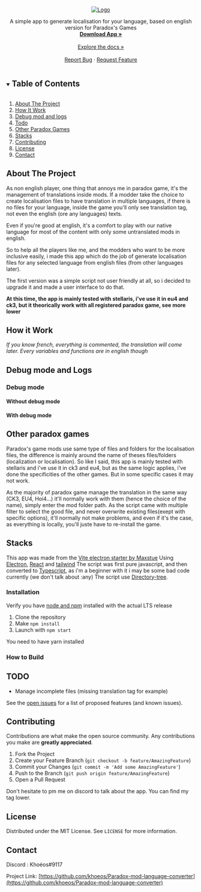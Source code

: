 <!-- PROJECT LOGO -->
<br />
<p align="center">
  <a href="https://github.com/Khoeos/Paradox-mod-localisation-converter">
    <img src="github/app.png" alt="Logo">
  </a>

  <p align="center">
    A simple app to generate localisation for your language, based on english version for Paradox's Games
    <br />
    <a href="https://github.com/khoeos/Paradox-mod-language-converter/releases"><strong>Download App »</strong></a>
    <br/>
    <br/>
    <a href="https://github.com/khoeos/Paradox-mod-language-converter">Explore the docs »</a>
    <br />
    <br />
    <a href="https://github.com/khoeos/Paradox-mod-language-converter/issues">Report Bug</a>
    ·
    <a href="https://github.com/khoeos/Paradox-mod-language-converter/issues">Request Feature</a>
  </p>
</p>



<!-- TABLE OF CONTENTS -->
<details open="open">
  <summary><h2 style="display: inline-block">Table of Contents</h2></summary>
  <ol>
    <li>
      <a href="#about-the-project">About The Project</a>
    </li>
    <li>
      <a href="#how-it-work">How It Work</a>
    </li>
    <li>
      <a href="#debug-mode-and-logs">Debug mod and logs</a>
    </li>
    <li><a href="#todo">Todo</a></li>
    <li><a href="#other-paradox-games">Other Paradox Games</a></li>
    <li><a href="#stacks">Stacks</a></li>
    <li><a href="#contributing">Contributing</a></li>
    <li><a href="#license">License</a></li>
    <li><a href="#contact">Contact</a></li>
  </ol>
</details>



<!-- ABOUT THE PROJECT -->
## About The Project
As non english player, one thing that annoys me in paradox game, it's the management of translations inside mods. If a modder take the choice to create localisation files to have translation in multiple languages, if there is no files for your language, inside the game you'll only see translation tag, not even the english (ore any languages) texts.

Even if you're good at english, it's a comfort to play with our native language for most of the content with only some untranslated mods in english.

So to help all the players like me, and the modders who want to be more inclusive easily, i made this app which do the job of generate localisation files for any selected language from english files (from other languages later).

The first version was a simple script not user friendly at all, so i decided to upgrade it and made a user interface to do that.

**At this time, the app is mainly tested with stellaris, i've use it in eu4 and ck3, but it theorically work with all registered paradox game, see more lower**

<!-- HOW IT WORK -->
## How it Work
*If you know french, everything is commented, the translation will come later. Every variables and functions are in english though*


<!-- DEBUG MODE AND LOGS -->
## Debug mode and Logs

### Debug mode

#### Without debug mode

#### With debug mode

<!-- OTHER PARADOX GAMES -->
## Other paradox games
Paradox's game mods use same type of files and folders for the localisation files, the difference is mainly around the name of theses files/folders (localization or localisation). So like I said, this app is mainly tested with stellaris and i've use it in ck3 and eu4, but as the same logic applies, i've done the specificities of the other games. But in some specific cases it may not work.

As the majority of paradox game manage the translation in the same way (CK3, EU4, Hoi4...) it'll normally work with them (hence the choice of the name), simply enter the mod folder path. 
As the script came with multiple filter to select the good file, and never overwrite existing files(exept with specific options), it'll normally not make problems, and even if it's the case, as everything is locally, you'll juste have to re-install the game.

<!-- Stacks -->
## Stacks

This app was made from the [Vite electron starter by Maxstue](https://github.com/maxstue/vite-reactts-electron-starter) 
Using [Electron](), [React]() and [tailwind](https://tailwindcss.com/) 
The script was first pure javascript, and then converted to [Typescript](), as i'm a beginner with it i may be some bad code currently (we don't talk about :any)
The script use [Directory-tree](https://www.npmjs.com/package/directory-tree).

### Installation
Verify you have [node and npm](https://nodejs.org/en/download/) installed with the actual LTS release
1. Clone the repository
2. Make `npm install`
3. Launch with `npm start`

You need to have yarn installed
  
### How to Build

<!-- TODO -->
## TODO

- Manage incomplete files (missing translation tag for example)

See the [open issues](https://github.com/Khoeos/Paradox-mod-localisation-converter/issues) for a list of proposed features (and known issues).



<!-- CONTRIBUTING -->
## Contributing

Contributions are what make the open source community. Any contributions you make are **greatly appreciated**.

1. Fork the Project
2. Create your Feature Branch (`git checkout -b feature/AmazingFeature`)
3. Commit your Changes (`git commit -m 'Add some AmazingFeature'`)
4. Push to the Branch (`git push origin feature/AmazingFeature`)
5. Open a Pull Request

Don't hesitate to pm me on discord to talk about the app. You can find my tag lower.



<!-- LICENSE -->
## License

Distributed under the MIT License. See `LICENSE` for more information.



<!-- CONTACT -->
## Contact

Discord : Khoéos#9117

Project Link: [https://github.com/khoeos/Paradox-mod-language-converter](https://github.com/khoeos/Paradox-mod-language-converter)






<!-- MARKDOWN LINKS & IMAGES -->
<!-- https://www.markdownguide.org/basic-syntax/#reference-style-links -->
[contributors-shield]: https://img.shields.io/github/contributors/Khoeos/repo.svg?style=for-the-badge
[contributors-url]: https://github.com/Khoeos/Paradox-mod-language-converter/graphs/contributors
[forks-shield]: https://img.shields.io/github/forks/Khoeos/repo.svg?style=for-the-badge
[forks-url]: https://github.com/Khoeos/Paradox-mod-language-converter/network/members
[stars-shield]: https://img.shields.io/github/stars/Khoeos/repo.svg?style=for-the-badge
[stars-url]: https://github.com/Khoeos/Paradox-mod-language-converter/stargazers
[issues-shield]: https://img.shields.io/github/issues/Khoeos/repo.svg?style=for-the-badge
[issues-url]: https://github.com/Khoeos/Paradox-mod-language-converter/issues
[license-shield]: https://img.shields.io/github/license/Khoeos/repo.svg?style=for-the-badge
[license-url]: https://github.com/Khoeos/Paradox-mod-language-converter/blob/master/LICENSE.txt
[linkedin-shield]: https://img.shields.io/badge/-LinkedIn-black.svg?style=for-the-badge&logo=linkedin&colorB=555
[linkedin-url]: https://linkedin.com/in/Khoeos
